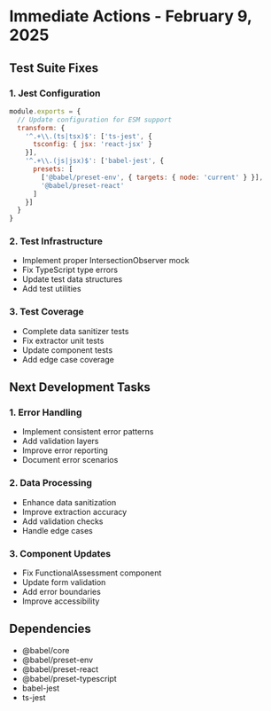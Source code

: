 # Immediate Actions - February 9, 2025

## Test Suite Fixes

### 1. Jest Configuration
```javascript
module.exports = {
  // Update configuration for ESM support
  transform: {
    '^.+\\.(ts|tsx)$': ['ts-jest', {
      tsconfig: { jsx: 'react-jsx' }
    }],
    '^.+\\.(js|jsx)$': ['babel-jest', {
      presets: [
        ['@babel/preset-env', { targets: { node: 'current' } }],
        '@babel/preset-react'
      ]
    }]
  }
}
```

### 2. Test Infrastructure
- Implement proper IntersectionObserver mock
- Fix TypeScript type errors
- Update test data structures
- Add test utilities

### 3. Test Coverage
- Complete data sanitizer tests
- Fix extractor unit tests
- Update component tests
- Add edge case coverage

## Next Development Tasks

### 1. Error Handling
- Implement consistent error patterns
- Add validation layers
- Improve error reporting
- Document error scenarios

### 2. Data Processing
- Enhance data sanitization
- Improve extraction accuracy
- Add validation checks
- Handle edge cases

### 3. Component Updates
- Fix FunctionalAssessment component
- Update form validation
- Add error boundaries
- Improve accessibility

## Dependencies
- @babel/core
- @babel/preset-env
- @babel/preset-react
- @babel/preset-typescript
- babel-jest
- ts-jest